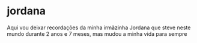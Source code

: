 # jordana
Aqui vou deixar recordações da minha irmãzinha Jordana que steve neste mundo durante 2 anos e 7 meses, mas mudou a minha vida para sempre
